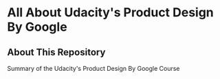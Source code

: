 # All About Udacity's Product Design By Google

## About This Repository
Summary of the Udacity's Product Design By Google Course